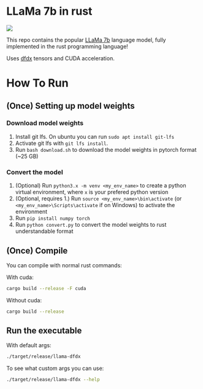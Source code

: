# LLaMa 7b in rust

[![](https://dcbadge.vercel.app/api/server/AtUhGqBDP5)](https://discord.gg/AtUhGqBDP5)

This repo contains the popular [LLaMa 7b](https://ai.facebook.com/blog/large-language-model-llama-meta-ai/)
language model, fully implemented in the rust programming language!

Uses [dfdx](https://github.com/coreylowman/dfdx) tensors and CUDA acceleration.

# How To Run

## (Once) Setting up model weights

### Download model weights
1. Install git lfs. On ubuntu you can run `sudo apt install git-lfs`
2. Activate git lfs with `git lfs install`.
3. Run `bash download.sh` to download the model weights in pytorch format (~25 GB)

### Convert the model
1. (Optional) Run `python3.x -m venv <my_env_name>` to create a python virtual environment, where `x` is your prefered python version
2. (Optional, requires 1.) Run `source <my_env_name>\bin\activate` (or `<my_env_name>\Scripts\activate` if on Windows) to activate the environment
3. Run `pip install numpy torch`
4. Run `python convert.py` to convert the model weights to rust understandable format

## (Once) Compile

You can compile with normal rust commands:

With cuda:
```bash
cargo build --release -F cuda
```

Without cuda:
```bash
cargo build --release
```

## Run the executable

With default args:
```bash
./target/release/llama-dfdx
```

To see what custom args you can use:
```bash
./target/release/llama-dfdx --help
```
